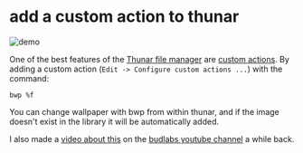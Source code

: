 # add a custom action to thunar

![demo](https://github.com/budRich/bwp/raw/next/examples/thunar/demo.gif)

One of the best features of the [Thunar file manager] are [custom actions].
By adding a custom action (`Edit -> Configure custom actions ...`) with the command:  

```
bwp %f
```

You can change wallpaper with bwp from within thunar, and if the image doesn't exist in the library it will be automatically added.

I also made a [video about this] on the [budlabs youtube channel] a while back.

[video about this]: https://www.youtube.com/watch?v=NsRnn4VKLQ8&list=PLt6-rPpOpkb3bMI5_wF43mRy1l2PEgDmf&index=23&t=0s
[budlabs youtube channel]: https://www.youtube.com/channel/UCi8XrDg1bK_MJ0goOnbpTMQ
[custom actions]: https://docs.xfce.org/xfce/thunar/4.10/custom-actions
[Thunar file manager]: https://docs.xfce.org/xfce/thunar/start

